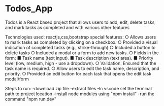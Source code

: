 # Todos_App
Todos is a React based project that allows users to 
add, edit, delete tasks, and mark tasks as completed and with various other features

Technologies used: reactjs,css,bootstrap
special features: 
○ Allows users to mark tasks as completed by clicking on a checkbox.
○ Provided a visual indication of completed tasks (e.g., strike-through)
○ Included a button to delete tasks
○ Included a modal or a form to add new tasks.
○ Fields in the form:
■ Task name (text input).
■ Task description (text area).
■ Priority level (low, medium, high - use a dropdown).
○ Validation: Ensured that the task name is required.
○ Allow users to edit the task name, description, and priority.
○ Provided an edit button for each task that opens the edit task 
modal/form

Steps to run:
-download zip file
-extract files
-In vscode set the terminal path to project location
-install node modules using "npm install"
-run the command "npm run dev"
